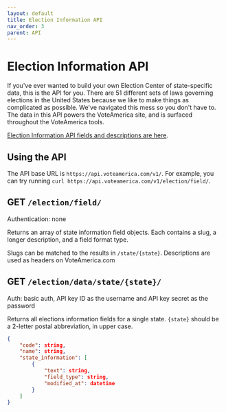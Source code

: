 ```yaml
---
layout: default
title: Election Information API
nav_order: 3
parent: API
---
```


# Election Information API



If you've ever wanted to build your own Election Center of state-specific data, this is the API for you. There are 51 different sets of laws governing elections in the United States because we like to make things as complicated as possible.  We've navigated this mess so you don't have to.  The data in this API powers the VoteAmerica site, and is surfaced throughout the VoteAmerica tools.

[Election Information API fields and descriptions are here](https://www.voteamerica.com/election-data-api-fields/).



## Using the API

The API base URL is `https://api.voteamerica.com/v1/`. For example, you can try running `curl https://api.voteamerica.com/v1/election/field/`.


## GET `/election/field/`

Authentication: none

Returns an array of state information field objects. Each contains a slug, a longer description, and a field format type.

Slugs can be matched to the results in `/state/{state}`. Descriptions are used as headers on VoteAmerica.com


## GET `/election/data/state/{state}/`

Auth: basic auth, API key ID as the username and API key secret as the password

Returns all elections information fields for a single state. `{state}` should be a 2-letter postal abbreviation, in upper case.

```json
{
    "code": string,
    "name": string,
    "state_information": [
        {
            "text": string,
            "field_type": string,
            "modified_at": datetime
        }
    ]
}
```
